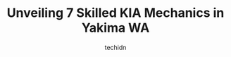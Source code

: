 ---
layout: ampstory
image: https://images.unsplash.com/photo-1553440569-bcc63803a83d?ixlib=rb-4.0.3&ixid=MnwxMjA3fDB8MHxwaG90by1wYWdlfHx8fGVufDB8fHx8&auto=format&fit=crop&w=640&h=853&q=80
author: techidn
featured: false
description: For top-quality automotive repairs and maintenance, visit the 7 best KIA Mechanic in Yakima WA, USA. Their reputation for excellence and their dedication to customer satisfaction make them t
title: Unveiling 7 Skilled KIA Mechanics in Yakima WA
cover:
   title: Unveiling 7 Skilled KIA Mechanics in Yakima WA
   subtitle: Rickpate
   background: https://images.unsplash.com/photo-1553440569-bcc63803a83d?ixlib=rb-4.0.3&ixid=MnwxMjA3fDB8MHxwaG90by1wYWdlfHx8fGVufDB8fHx8&auto=format&fit=crop&w=640&h=853&q=80

pages: 
 - layout: thirds
   top: <h1>#1 AutoMetrics</h1>
   bottom: "<p>Took my BMW in only shop I got recommended to that actually work on em. Im 1st timer experience on these BMW 328xi 😆 , so now I learned from this. But good experience</p>"
   background: https://www.knot35.com/toplist/wp-content/uploads/2023/06/best-kia-mechanic-1-in-yakima-wa-1685833461.jpeg
   backgroundblur: true
 - layout: thirds
   top: <h1>#2 Go Autos USA</h1>
   bottom: "<p>1916 S 1st St, Yakima, WA 98903, United States</p>"
   background: https://www.knot35.com/toplist/wp-content/uploads/2023/06/best-kia-mechanic-2-in-yakima-wa-1685833461.jpeg
   cta:
      link: https://www.knot35.com/toplist/unveiling-7-skilled-kia-mechanics-in-yakima-wa/
      text: Unveiling 7 Skilled KIA Mechanics in Yakima WA
 - layout: thirds
   top: <h1>#3 Yakima Automotive Inc</h1>
   bottom: "<p>1 S 12th Ave, Yakima, WA 98902, United States</p>"
   background: https://www.knot35.com/toplist/wp-content/uploads/2023/06/best-kia-mechanic-3-in-yakima-wa-1685833462.jpeg
   cta:
      link: https://www.knot35.com/toplist/unveiling-7-skilled-kia-mechanics-in-yakima-wa/
      text: Unveiling 7 Skilled KIA Mechanics in Yakima WA
 - layout: thirds
   top: <h1>#4 Gorilla Auto Center</h1>
   bottom: "<p>817 S Fair Ave, Yakima, WA 98901, United States</p>"
   background: https://images.unsplash.com/photo-1509114397022-ed747cca3f65?ixlib=rb-4.0.3&ixid=MnwxMjA3fDB8MHxwaG90by1wYWdlfHx8fGVufDB8fHx8&auto=format&fit=crop&w=640&h=853&q=80
   cta:
      link: https://www.knot35.com/toplist/unveiling-7-skilled-kia-mechanics-in-yakima-wa/
      text: Unveiling 7 Skilled KIA Mechanics in Yakima WA
 - layout: thirds
   top: <h1>#5 Bakers Auto Repair</h1>
   bottom: "<p>1205 S 18th St, Yakima, WA 98901, United States</p>"
   background: https://images.unsplash.com/photo-1561679660-d00ee1e0dc8e?ixlib=rb-4.0.3&ixid=MnwxMjA3fDB8MHxwaG90by1wYWdlfHx8fGVufDB8fHx8&auto=format&fit=crop&w=640&h=853&q=80
   cta:
      link: https://www.knot35.com/toplist/unveiling-7-skilled-kia-mechanics-in-yakima-wa/
      text: Unveiling 7 Skilled KIA Mechanics in Yakima WA
 - layout: thirds
   top: <h1>#6 Bruce Kirkhams Auto World</h1>
   bottom: "<p>1719 S 1st St, Yakima, WA 98901, United States</p>"
   background: https://images.unsplash.com/photo-1574169208507-84376144848b?ixlib=rb-4.0.3&ixid=MnwxMjA3fDB8MHxwaG90by1wYWdlfHx8fGVufDB8fHx8&auto=format&fit=crop&w=640&h=853&q=80
   cta:
      link: https://www.knot35.com/toplist/unveiling-7-skilled-kia-mechanics-in-yakima-wa/
      text: Unveiling 7 Skilled KIA Mechanics in Yakima WA
 - layout: thirds
   top: <h1>#7 BBL Auto Sales and Detail Salon</h1>
   bottom: "<p>1514 S 18th St, Yakima, WA 98901, United States</p>"
   background: https://images.unsplash.com/photo-1489694553447-4c9339da310d?ixlib=rb-4.0.3&ixid=MnwxMjA3fDB8MHxwaG90by1wYWdlfHx8fGVufDB8fHx8&auto=format&fit=crop&w=640&h=853&q=80
   cta:
      link: https://www.knot35.com/toplist/unveiling-7-skilled-kia-mechanics-in-yakima-wa/
      text: Unveiling 7 Skilled KIA Mechanics in Yakima WA
 - layout: thirds
   middle: Continue reading...
   background: https://images.unsplash.com/photo-1531169509526-f8f1fdaa4a67?ixlib=rb-4.0.3&ixid=MnwxMjA3fDB8MHxwaG90by1wYWdlfHx8fGVufDB8fHx8&auto=format&fit=crop&w=640&h=853&q=80
   cta:
      link: https://www.knot35.com/toplist/unveiling-7-skilled-kia-mechanics-in-yakima-wa/
      text: Unveiling 7 Skilled KIA Mechanics in Yakima WA
      
---